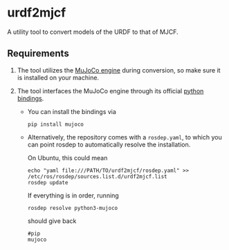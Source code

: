 urdf2mjcf
===

A utility tool to convert models of the URDF to that of MJCF.

Requirements
---

1. The tool utilizes the [MuJoCo engine](https://github.com/deepmind/mujoco/releases) during conversion, so make sure it is installed on your machine.

1. The tool interfaces the MuJoCo engine through its official [python bindings](https://pypi.org/project/mujoco/).
   
   - You can install the bindings via
     
     ```shell
     pip install mujoco
     ```
   - Alternatively, the repository comes with a `rosdep.yaml`, to which you can point rosdep to automatically resolve the installation.
     
     On Ubuntu, this could mean

     ```shell
     echo "yaml file:///PATH/TO/urdf2mjcf/rosdep.yaml" >> /etc/ros/rosdep/sources.list.d/urdf2mjcf.list
     rosdep update
     ```

     If everything is in order, running

     ```shell
     rosdep resolve python3-mujoco
     ```

     should give back

     ```shell
     #pip
     mujoco
     ```
